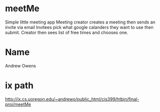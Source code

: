 # meetMe 
Simple little meeting app
Meeting creator creates a meeting then sends an invite via email
Invitees pick what google calanders they want to use then submit.
Creator then sees list of free times and chooses one.

# Name
Andrew Owens

# ix path
http://ix.cs.uoregon.edu/~andrewo/public_html/cis399/htbin/final-proj/meetMe

